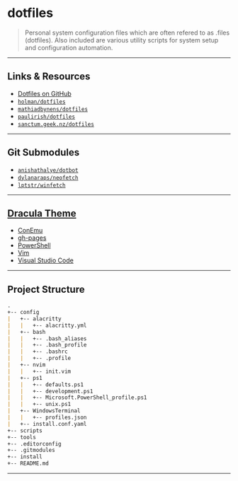 # dotfiles

> Personal system configuration files which are often refered to as .files (dotfiles).
> Also included are various utility scripts for system setup and configuration automation.

---

## Links & Resources

* [Dotfiles on GitHub](https://github.com/search?q=dotfiles)
* [`holman/dotfiles`](https://github.com/holman/dotfiles)
* [`mathiadbynens/dotfiles`](https://github.com/mathiasbynens/dotfiles)
* [`paulirish/dotfiles`](https://github.com/paulirish/dotfiles)
* [`sanctum.geek.nz/dotfiles`](https://sanctum.geek.nz/cgit/dotfiles.git/about/)

---

## Git Submodules

* [`anishathalye/dotbot`](https://github.com/anishathalye/dotbot)
* [`dylanaraps/neofetch`](https://github.com/dylanaraps/neofetch/)
* [`lptstr/winfetch`](https://github.com/lptstr/winfetch/)

---

## [Dracula Theme](https://github.com/dracula/dracula-theme)

* [ConEmu](https://github.com/dracula/conemu)
* [gh-pages](https://github.com/dracula/gh-pages)
* [PowerShell](https://github.com/dracula/powershell)
* [Vim](https://github.com/dracula/vim)
* [Visual Studio Code](https://github.com/dracula/visual-studio-code)

---

## Project Structure

```md
.
+-- config
|   +-- alacritty
|   |   +-- alacritty.yml
|   +-- bash
|   |   +-- .bash_aliases
|   |   +-- .bash_profile
|   |   +-- .bashrc
|   |   +-- .profile
|   +-- nvim
|   |   +-- init.vim
|   +-- ps1
|   |   +-- defaults.ps1
|   |   +-- development.ps1
|   |   +-- Microsoft.PowerShell_profile.ps1
|   |   +-- unix.ps1
|   +-- WindowsTerminal
|   |   +-- profiles.json
|   +-- install.conf.yaml
+-- scripts
+-- tools
+-- .editorconfig
+-- .gitmodules
+-- install
+-- README.md
```

---
